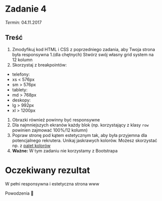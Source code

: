 # Zadanie 4
*Termin:* 04.11.2017

## Treść
1. Zmodyfikuj kod HTML i CSS z poprzedniego zadania, aby Twoja strona była responsywna
1.(dla chętnych) Stwórz swój własny grid system na 12 kolumn
1. Skorzystaj z breakpointów:
  * telefony:
  * xs < 576px
  * sm > 576px
  * tablety:
  * md > 768px
  * deskopy:
  * lg > 992px
  * xl > 1200px
1. Obrazki również powinny być responsywne
1. Dla najmniejszych ekranów każdy blok (np. korzystający z klasy `row` powinien zajmować 100%/12 kolumn)
1. Popraw stronę pod kątem estetycznym tak, aby była przyjemna dla potencjalnego rekrutera. Unikaj jaskrawych kolorów. Możesz skorzystać np. z [palet kolorów](https://www.w3schools.com/colors/colors_palettes.asp)
1. **Ważne:** W tym zadaniu nie korzystamy z Bootstrapa

# Oczekiwany rezultat
W pełni responsywna i estetyczna strona www

Powodzenia :muscle:
